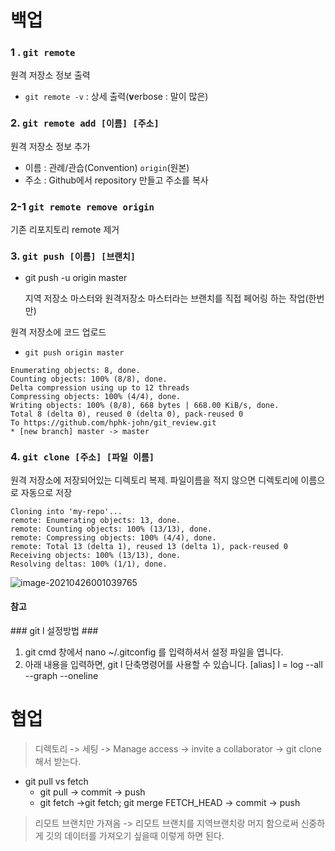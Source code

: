 # 백업

### 1 . `git remote`

원격 저장소 정보 출력

- `git remote -v` : 상세 출력(**v**erbose : 말이 많은)



### 2. `git remote add [이름] [주소]`

원격 저장소 정보 추가

- 이름 : 관례/관습(Convention) `origin`(원본)
- 주소 : Github에서 repository 만들고 주소를 복사



### 2-1 `git remote remove origin`

기존 리포지토리 remote 제거



### 3. `git push [이름] [브랜치]`

- git push -u origin master

  지역 저장소 마스터와 원격저장소 마스터라는 브랜치를 직접 페어링 하는 작업(한번만)

원격 저장소에 코드 업로드

- `git push origin master`

```
Enumerating objects: 8, done.
Counting objects: 100% (8/8), done.
Delta compression using up to 12 threads
Compressing objects: 100% (4/4), done.
Writing objects: 100% (8/8), 668 bytes | 668.00 KiB/s, done.
Total 8 (delta 0), reused 0 (delta 0), pack-reused 0
To https://github.com/hphk-john/git_review.git
* [new branch] master -> master
```



### 4. `git clone [주소] [파일 이름]`



원격 저장소에 저장되어있는 디렉토리 복제. 파일이름을 적지 않으면  디렉토리에 이름으로 자동으로 저장

```
Cloning into 'my-repo'...
remote: Enumerating objects: 13, done.
remote: Counting objects: 100% (13/13), done.
remote: Compressing objects: 100% (4/4), done.
remote: Total 13 (delta 1), reused 13 (delta 1), pack-reused 0
Receiving objects: 100% (13/13), done.
Resolving deltas: 100% (1/1), done.
```

![image-20210426001039765](https://user-images.githubusercontent.com/80496345/116241059-7638ba80-a79f-11eb-8e36-6605373952f5.png)



#### 참고

\### git l 설정방법 ###
1) git cmd 창에서 nano ~/.gitconfig 를 입력하셔서 설정 파일을 엽니다.
2) 아래 내용을 입력하면, git l 단축명령어를 사용할 수 있습니다.
[alias]
l = log --all --graph --oneline





# 협업

> 디렉토리 -> 세팅 -> Manage access -> invite a collaborator -> git clone해서 받는다.



- git pull vs fetch
  - git pull -> commit -> push 
  - git fetch ->git fetch; git merge FETCH_HEAD -> commit -> push

> 리모트 브랜치만 가져옴 -> 리모트 브랜치를 지역브랜치랑 머지 함으로써 신중하게 깃의 데이터를 가져오기 싶을때 이렇게 하면 된다.